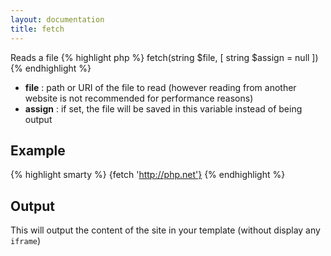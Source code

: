 ```yaml
---
layout: documentation
title: fetch
---
```


Reads a file
{% highlight php %}
fetch(string $file, [ string $assign = null ])
{% endhighlight %}

* **file** : path or URI of the file to read (however reading from another website is not recommended for performance reasons)
* **assign** : if set, the file will be saved in this variable instead of being output

## Example
{% highlight smarty %}
{fetch 'http://php.net'}
{% endhighlight %}

## Output
This will output the content of the site in your template (without display any `iframe`)